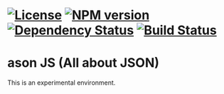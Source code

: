 [![License][LicenseIMGURL]][LicenseURL]
[![NPM version][NPMIMGURL]][NPMURL]
[![Dependency Status](https://gemnasium.com/valtido/JSONForm.svg)](https://gemnasium.com/valtido/JSONForm)
[![Build Status](https://travis-ci.org/valtido/JSONForm.svg)](https://travis-ci.org/valtido/JSONForm)
===============
[NPMIMGURL]:                https://img.shields.io/npm/v/minify.svg?style=flat
[NPMURL]:                   //npmjs.org/package/minify
[LicenseIMGURL]:            https://img.shields.io/badge/license-MIT-317BF9.svg?style=flat
[LicenseURL]:               https://tldrlegal.com/license/mit-license "MIT License"

ason JS (All about JSON)
========

This is an experimental environment.
